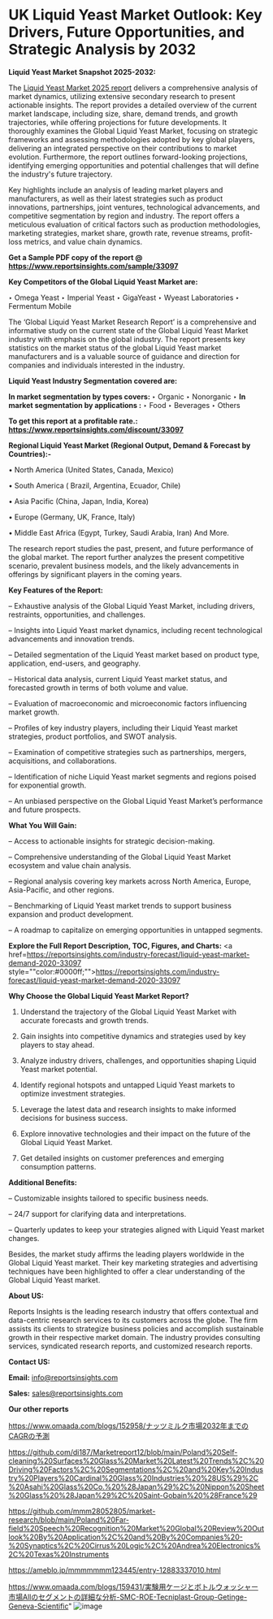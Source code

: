 # UK Liquid Yeast Market Outlook: Key Drivers, Future Opportunities, and Strategic Analysis by 2032

<strong>Liquid Yeast Market Snapshot 2025-2032:</strong>

The <a href=https://www.reportsinsights.com/sample/33097>Liquid Yeast Market 2025 report</a> delivers a comprehensive analysis of market dynamics, utilizing extensive secondary research to present actionable insights. The report provides a detailed overview of the current market landscape, including size, share, demand trends, and growth trajectories, while offering projections for future developments. It thoroughly examines the Global Liquid Yeast Market, focusing on strategic frameworks and assessing methodologies adopted by key global players, delivering an integrated perspective on their contributions to market evolution. Furthermore, the report outlines forward-looking projections, identifying emerging opportunities and potential challenges that will define the industry's future trajectory.

Key highlights include an analysis of leading market players and manufacturers, as well as their latest strategies such as product innovations, partnerships, joint ventures, technological advancements, and competitive segmentation by region and industry. The report offers a meticulous evaluation of critical factors such as production methodologies, marketing strategies, market share, growth rate, revenue streams, profit-loss metrics, and value chain dynamics.

<strong>Get a Sample PDF copy of the report @ <a href=https://www.reportsinsights.com/sample/33097 style=color:#0000ff;>https://www.reportsinsights.com/sample/33097</a></strong>

<strong>Key Competitors of the Global Liquid Yeast Market are:</strong>

‣ Omega Yeast
‣ Imperial Yeast
‣ GigaYeast
‣ Wyeast Laboratories
‣ Fermentum Mobile

The ‘Global Liquid Yeast Market Research Report’ is a comprehensive and informative study on the current state of the Global Liquid Yeast Market industry with emphasis on the global industry. The report presents key statistics on the market status of the global Liquid Yeast market manufacturers and is a valuable source of guidance and direction for companies and individuals interested in the industry.

<strong>Liquid Yeast Industry Segmentation covered are:</strong>

<strong>In market segmentation by types covers: </strong> 
‣ Organic
‣ Nonorganic
‣ 
<strong>In market segmentation by applications :</strong> 
‣ Food
‣ Beverages
‣ Others

<strong>To get this report at a profitable rate.: <a href=https://www.reportsinsights.com/discount/33097 style=color:#0000ff;>https://www.reportsinsights.com/discount/33097</a></strong>

<strong>Regional Liquid Yeast Market (Regional Output, Demand &amp; Forecast by Countries):-</strong>

• North America (United States, Canada, Mexico)

• South America ( Brazil, Argentina, Ecuador, Chile)

• Asia Pacific (China, Japan, India, Korea)

• Europe (Germany, UK, France, Italy)

• Middle East Africa (Egypt, Turkey, Saudi Arabia, Iran) And More.

The research report studies the past, present, and future performance of the global market. The report further analyzes the present competitive scenario, prevalent business models, and the likely advancements in offerings by significant players in the coming years.

<strong>Key Features of the Report:</strong>

– Exhaustive analysis of the Global Liquid Yeast Market, including drivers, restraints, opportunities, and challenges.

– Insights into Liquid Yeast market dynamics, including recent technological advancements and innovation trends.

– Detailed segmentation of the Liquid Yeast market based on product type, application, end-users, and geography.

– Historical data analysis, current Liquid Yeast market status, and forecasted growth in terms of both volume and value.

– Evaluation of macroeconomic and microeconomic factors influencing market growth.

– Profiles of key industry players, including their Liquid Yeast market strategies, product portfolios, and SWOT analysis.

– Examination of competitive strategies such as partnerships, mergers, acquisitions, and collaborations.

– Identification of niche Liquid Yeast market segments and regions poised for exponential growth.

– An unbiased perspective on the Global Liquid Yeast Market’s performance and future prospects.

<strong>What You Will Gain:</strong>

– Access to actionable insights for strategic decision-making.

– Comprehensive understanding of the Global Liquid Yeast Market ecosystem and value chain analysis.

– Regional analysis covering key markets across North America, Europe, Asia-Pacific, and other regions.

– Benchmarking of Liquid Yeast market trends to support business expansion and product development.

– A roadmap to capitalize on emerging opportunities in untapped segments.

<strong>Explore the Full Report Description, TOC, Figures, and Charts:</strong>
<a href=https://reportsinsights.com/industry-forecast/liquid-yeast-market-demand-2020-33097 style=""color:#0000ff;"">https://reportsinsights.com/industry-forecast/liquid-yeast-market-demand-2020-33097</a>

<strong>Why Choose the Global Liquid Yeast Market Report?</strong>

1. Understand the trajectory of the Global Liquid Yeast Market with accurate forecasts and growth trends.

2. Gain insights into competitive dynamics and strategies used by key players to stay ahead.

3. Analyze industry drivers, challenges, and opportunities shaping Liquid Yeast market potential.

4. Identify regional hotspots and untapped Liquid Yeast markets to optimize investment strategies.

5. Leverage the latest data and research insights to make informed decisions for business success.

6. Explore innovative technologies and their impact on the future of the Global Liquid Yeast Market.

7. Get detailed insights on customer preferences and emerging consumption patterns.

<strong>Additional Benefits:</strong>

– Customizable insights tailored to specific business needs.

– 24/7 support for clarifying data and interpretations.

– Quarterly updates to keep your strategies aligned with Liquid Yeast market changes.

Besides, the market study affirms the leading players worldwide in the Global Liquid Yeast market. Their key marketing strategies and advertising techniques have been highlighted to offer a clear understanding of the Global Liquid Yeast market.

<strong><strong>About US</strong>:</strong>

Reports Insights is the leading research industry that offers contextual and data-centric research services to its customers across the globe. The firm assists its clients to strategize business policies and accomplish sustainable growth in their respective market domain. The industry provides consulting services, syndicated research reports, and customized research reports.

<strong>Contact US:</strong>

<p class=><b>Email:</b> <a href=mailto:info@reportsinsights.com>info@reportsinsights.com</a></p>
<p class=><b>Sales:</b> <a href=mailto:sales@reportsinsights.com>sales@reportsinsights.com</a></p>

<strong>Our other reports</strong>

<a href=https://www.omaada.com/blogs/152958/ナッツミルク市場2032年までのCAGRの予測>https://www.omaada.com/blogs/152958/ナッツミルク市場2032年までのCAGRの予測</a>

<a href=https://github.com/di187/Marketreport12/blob/main/Poland%20Self-cleaning%20Surfaces%20Glass%20Market%20Latest%20Trends%2C%20Driving%20Factors%2C%20Segmentations%2C%20and%20Key%20Industry%20Players%20Cardinal%20Glass%20Industries%20%28US%29%2C%20Asahi%20Glass%20Co.%20%28Japan%29%2C%20Nippon%20Sheet%20Glass%20%28Japan%29%2C%20Saint-Gobain%20%28France%29>https://github.com/di187/Marketreport12/blob/main/Poland%20Self-cleaning%20Surfaces%20Glass%20Market%20Latest%20Trends%2C%20Driving%20Factors%2C%20Segmentations%2C%20and%20Key%20Industry%20Players%20Cardinal%20Glass%20Industries%20%28US%29%2C%20Asahi%20Glass%20Co.%20%28Japan%29%2C%20Nippon%20Sheet%20Glass%20%28Japan%29%2C%20Saint-Gobain%20%28France%29</a>

<a href=https://github.com/mmm28052805/market-research/blob/main/Poland%20Far-field%20Speech%20Recognition%20Market%20Global%20Review%20Outlook%20By%20Application%2C%20and%20By%20Companies%20-%20Synaptics%2C%20Cirrus%20Logic%2C%20Andrea%20Electronics%2C%20Texas%20Instruments>https://github.com/mmm28052805/market-research/blob/main/Poland%20Far-field%20Speech%20Recognition%20Market%20Global%20Review%20Outlook%20By%20Application%2C%20and%20By%20Companies%20-%20Synaptics%2C%20Cirrus%20Logic%2C%20Andrea%20Electronics%2C%20Texas%20Instruments</a>

<a href=https://ameblo.jp/mmmmmmm123445/entry-12883337010.html>https://ameblo.jp/mmmmmmm123445/entry-12883337010.html</a>

<a href=https://www.omaada.com/blogs/159431/実験用ケージとボトルウォッシャー市場Allのセグメントの詳細な分析-SMC-ROE-Tecniplast-Group-Getinge-Geneva-Scientific>https://www.omaada.com/blogs/159431/実験用ケージとボトルウォッシャー市場Allのセグメントの詳細な分析-SMC-ROE-Tecniplast-Group-Getinge-Geneva-Scientific</a>"
![image](https://github.com/user-attachments/assets/abc906e0-28f3-40d6-b908-e19853fd82cb)

